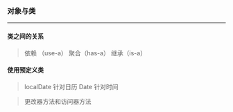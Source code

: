 ### 对象与类
--- 
#### 类之间的关系  
> 依赖 （use-a）  聚合（has-a）  继承（is-a）  

#### 使用预定义类
> localDate 针对日历   Date 针对时间

> 更改器方法和访问器方法